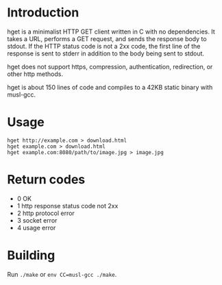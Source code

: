 # Introduction

hget is a minimalist HTTP GET client written in C with no dependencies. It takes a URL, performs a GET request, and sends the response body to stdout. If the HTTP status code is not a 2xx code, the first line of the response is sent to stderr in addition to the body being sent to stdout.

hget does not support https, compression, authentication, redirection, or other http methods.

hget is about 150 lines of code and compiles to a 42KB static binary with musl-gcc.


# Usage

    hget http://example.com > download.html
    hget example.com > download.html
    hget example.com:8080/path/to/image.jpg > image.jpg


# Return codes

* 0 OK
* 1 http response status code not 2xx
* 2 http protocol error
* 3 socket error
* 4 usage error


# Building

Run `./make` or `env CC=musl-gcc ./make`.
